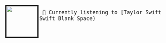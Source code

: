 

<img border="4" align="left" width="100" height="100" src="https:&#x2F;&#x2F;lastfm.freetls.fastly.net&#x2F;i&#x2F;u&#x2F;174s&#x2F;574db9d1528b064ca2faaf557f564bda.jpg">


<big><pre>
🎵  Currently listening to  [Taylor Swift - Blank Space](https://www.youtube.com/results?search_query=Taylor Swift Blank Space)</br></br>
</pre></big>

